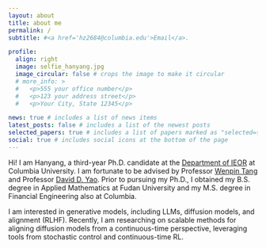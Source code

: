 ```yaml
---
layout: about
title: about me
permalink: /
subtitle: #<a href='hz2684@columbia.edu'>Email</a>.

profile:
  align: right
  image: selfie_hanyang.jpg
  image_circular: false # crops the image to make it circular
  # more_info: >
  #   <p>555 your office number</p>
  #   <p>123 your address street</p>
  #   <p>Your City, State 12345</p>

news: true # includes a list of news items
latest_posts: false # includes a list of the newest posts
selected_papers: true # includes a list of papers marked as "selected={true}"
social: true # includes social icons at the bottom of the page
---
```


<!-- Write your biography here. Tell the world about yourself. Link to your favorite [subreddit](http://reddit.com). You can put a picture in, too. The code is already in, just name your picture `prof_pic.jpg` and put it in the `img/` folder.

Put your address / P.O. box / other info right below your picture. You can also disable any of these elements by editing `profile` property of the YAML header of your `_pages/about.md`. Edit `_bibliography/papers.bib` and Jekyll will render your [publications page](/al-folio/publications/) automatically.

Link to your social media connections, too. This theme is set up to use [Font Awesome icons](https://fontawesome.com/) and [Academicons](https://jpswalsh.github.io/academicons/), like the ones below. Add your Facebook, Twitter, LinkedIn, Google Scholar, or just disable all of them. -->

Hi! <!--I am Hanyang, you can call me <tt>Brace</tt> or <tt>OptionsGod</tt> (I don't mean to trade options well, but I want to be good when facing options).--> I am Hanyang, a third-year Ph.D. candidate at the [Department of IEOR](https://ieor.columbia.edu/) at Columbia University. I am fortunate to be advised by Professor [Wenpin Tang](https://www.columbia.edu/~wt2319/) and Professor [David D. Yao](https://www.columbia.edu/~yao/). Prior to pursuing my Ph.D., I obtained my B.S. degree in Applied Mathematics at Fudan University and my M.S. degree in Financial Engineering also at Columbia.

I am interested in generative models, including LLMs, diffusion models, and alignment (RLHF). Recently, I am researching on scalable methods for aligning diffusion models from a continuous-time perspective, leveraging tools from stochastic control and continuous-time RL.
